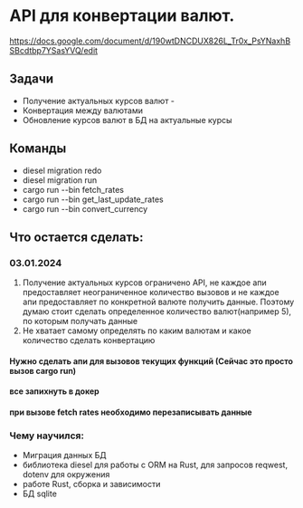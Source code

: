 # API для конвертации валют. 

https://docs.google.com/document/d/190wtDNCDUX826L_Tr0x_PsYNaxhBSBcdtbp7YSasYVQ/edit

## Задачи
- Получение актуальных курсов валют -
- Конвертация между валютами 
- Обновление курсов валют в БД на актуальные курсы

## Команды

- diesel migration redo
- diesel migration run
- cargo run --bin fetch_rates
- cargo run --bin get_last_update_rates
- cargo run --bin convert_currency

## Что остается сделать:

### 03.01.2024
1) Получение актуальных курсов ограничено API, не каждое апи предоставляет неограниченное количество вызовов и не каждое апи предоставляет по конкретной валюте получить данные.  Поэтому думаю стоит сделать определенное количество валют(например 5), по которым получать данные
2) Не хватает самому определять по каким валютам и какое количество сделать конвертацию
#### Нужно сделать апи для вызовов текущих функций (Сейчас это просто вызов cargo run)
#### все запихнуть в докер
#### при вызове fetch rates необходимо перезаписывать данные

### Чему научился:
- Миграция данных БД
- библиотека diesel для работы с ORM на Rust, для запросов reqwest, dotenv для окружения
- работе Rust, сборка и зависимости
- БД sqlite



